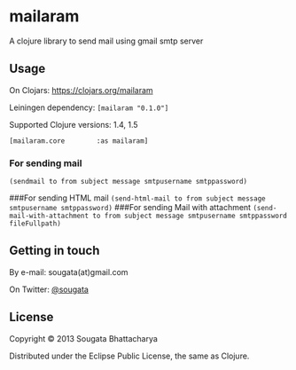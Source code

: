 # mailaram

A clojure library to send mail using gmail smtp server

## Usage

On Clojars: https://clojars.org/mailaram

Leiningen dependency: `[mailaram "0.1.0"]`

Supported Clojure versions:  1.4, 1.5

`[mailaram.core        :as mailaram]`

### For sending mail
`(sendmail to from subject message smtpusername smtppassword)`

###For sending HTML mail
`(send-html-mail to from subject message smtpusername smtppassword)`
###For sending Mail with attachment
`(send-mail-with-attachment to from subject message smtpusername smtppassword fileFullpath)`


## Getting in touch

By e-mail: sougata(at)gmail.com

On Twitter: [@sougata](http://twitter.com/sougatabh)

## License

Copyright © 2013 Sougata Bhattacharya

Distributed under the Eclipse Public License, the same as Clojure.
